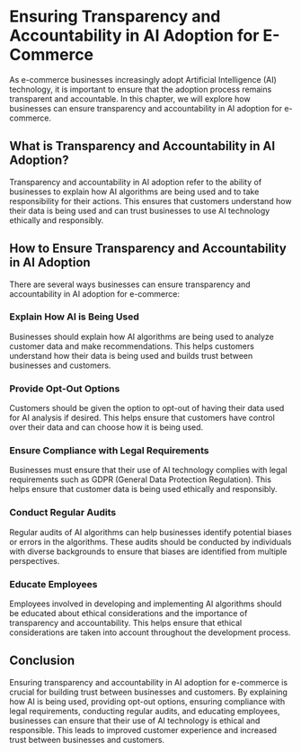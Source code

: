 Ensuring Transparency and Accountability in AI Adoption for E-Commerce
==================================================================================================================================================

As e-commerce businesses increasingly adopt Artificial Intelligence (AI) technology, it is important to ensure that the adoption process remains transparent and accountable. In this chapter, we will explore how businesses can ensure transparency and accountability in AI adoption for e-commerce.

What is Transparency and Accountability in AI Adoption?
-------------------------------------------------------

Transparency and accountability in AI adoption refer to the ability of businesses to explain how AI algorithms are being used and to take responsibility for their actions. This ensures that customers understand how their data is being used and can trust businesses to use AI technology ethically and responsibly.

How to Ensure Transparency and Accountability in AI Adoption
------------------------------------------------------------

There are several ways businesses can ensure transparency and accountability in AI adoption for e-commerce:

### Explain How AI is Being Used

Businesses should explain how AI algorithms are being used to analyze customer data and make recommendations. This helps customers understand how their data is being used and builds trust between businesses and customers.

### Provide Opt-Out Options

Customers should be given the option to opt-out of having their data used for AI analysis if desired. This helps ensure that customers have control over their data and can choose how it is being used.

### Ensure Compliance with Legal Requirements

Businesses must ensure that their use of AI technology complies with legal requirements such as GDPR (General Data Protection Regulation). This helps ensure that customer data is being used ethically and responsibly.

### Conduct Regular Audits

Regular audits of AI algorithms can help businesses identify potential biases or errors in the algorithms. These audits should be conducted by individuals with diverse backgrounds to ensure that biases are identified from multiple perspectives.

### Educate Employees

Employees involved in developing and implementing AI algorithms should be educated about ethical considerations and the importance of transparency and accountability. This helps ensure that ethical considerations are taken into account throughout the development process.

Conclusion
----------

Ensuring transparency and accountability in AI adoption for e-commerce is crucial for building trust between businesses and customers. By explaining how AI is being used, providing opt-out options, ensuring compliance with legal requirements, conducting regular audits, and educating employees, businesses can ensure that their use of AI technology is ethical and responsible. This leads to improved customer experience and increased trust between businesses and customers.
